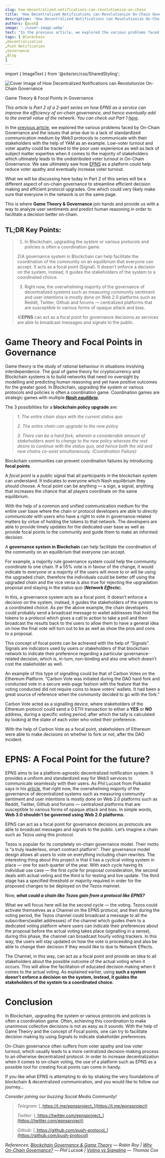 ```yaml
---
slug: how-decentralized-notifications-can-revolutionize-on-chain
title: 'How Decentralized Notifications can Revolutionize On-Chain Governance (Part II)'
description: 'How Decentralized Notifications can Revolutionize On-Chain Governance (Part II)'
authors: [push]
image: './cover-image.webp'
text: "In the previous article, we explored the various problems faced by On-Chain Governance and the issues that arise due to a lack of standardized communication medium by Web3 protocols to communicate with their stakeholders with the help of YAM as an example"
tags: [ Blockchain
,Decentralization
,Push Notification
,Governance
,Blog
]
---
```

import { ImageText } from '@site/src/css/SharedStyling';

![Cover Image of How Decentralized Notifications can Revolutionize On-Chain Governance](./cover-image.webp)

<!--truncate-->

Game Theory & Focal Points in Governance

_This article is Part 2 of a 2-part series on how EPNS as a service can improve the efficiency of on-chain governance, and hence eventually add to the overall value of the network. You can check out Part 1_ [_here_](https://medium.com/ethereum-push-notification-service/how-decentralised-notifications-can-revolutionize-on-chain-governance-part-i-ff09e7465279)_._

In the [previous article](https://medium.com/ethereum-push-notification-service/how-decentralised-notifications-can-revolutionize-on-chain-governance-part-i-ff09e7465279), we explored the various problems faced by On-Chain Governance and the issues that arise due to a lack of standardized communication medium by Web3 protocols to communicate with their stakeholders with the help of YAM as an example. Low-voter turnout and voter apathy could be tracked to the poor user experience as well as lack of subject matter expertise when it comes to the majority of stakeholders which ultimately leads to the undistributed voter turnout in On-Chain Governance. We saw ultimately saw how [EPNS](https://epns.io) as a platform could help reduce voter apathy and eventually increase voter turnout.

What we will be discussing here today in Part 2 of this series will be a different aspect of on-chain governance to streamline efficient decision making and efficient protocol upgrades. One which could very likely make sure that everyone in the network is on the same page.

This is where **Game Theory & Governance** join hands and provide us with a way to analyze user sentiments and predict human reasoning in order to facilitate a decision better on-chain.

TL;DR Key Points:
-----------------

> 1) In Blockchain, upgrading the system or various protocols and policies is often a coordination game.
> 
> 2)A governance system in Blockchain can help facilitate the coordination of the community on an equilibrium that everyone can accept. It acts as a focal point (Signal). It doesn’t enforce a decision on the system, instead, it guides the stakeholders of the system to a coordinated choice.
> 
> 3) Right now, the overwhelming majority of the governance of decentralized systems such as measuring community sentiment and user intentions is mostly done on Web 2.0 platforms such as Reddit, Twitter, Github and forums — centralized platforms that are susceptible to various forms of opaque attack and bias.
> 
> 4)**EPNS** can act as a focal point for governance decisions as services are able to broadcast messages and signals to the public.

**Game Theory and Focal Points in Governance**
==============================================

Game theory is the study of rational behaviour in situations involving interdependence. The goal of game theory for cryptocurrency and Blockchain systems is to build networks that need no oversight by modelling and predicting human reasoning and yet have positive outcomes for the greater good. In Blockchain, upgrading the system or various protocols and policies is often a coordination game. Coordination games are strategic games with multiple [**_Nash equilibria_**](https://medium.com/@robin.rrt123/blockchain-governance-game-theory-2bd28e6513e3)**_._**

The 3 possibilities for a **blockchain policy upgrade** are:

> _1\. The entire chain stays with the current status quo_
> 
> _2\. The entire chain can upgrade to the new policy_
> 
> _3\. There can be a hard fork, wherein a considerable amount of stakeholders want to change to the new policy whereas the rest desire to continue with the status quo, and hence both the old and new chains co-exist simultaneously. (Coordination Failure)_

Blockchain communities can prevent coordination failures by introducing **focal points**.

A _focal point_ is a public signal that all participants in the blockchain system can understand. It indicates to everyone which Nash equilibrium they should choose. A focal point can be anything — a sign, a signal, anything that increases the chance that all players coordinate on the same equilibrium.

With the help of a common and unified communication medium for the entire user base where the chain or protocol developers are able to _directly communicate_ with users who have a right to vote in governance-related matters by virtue of holding the tokens to that network. The developers are able to provide timely updates for the dedicated user base as well as provide focal points to the community and guide them to make an informed decision.

A **governance system in Blockchain** can help facilitate the coordination of the community on an equilibrium that everyone can accept.

For example, a majority rule governance system could help the community coordinate to one chain. If a 55% vote is in favour of the change, it would indicate to everyone or a majority of the users will move to or will be using the upgraded chain, therefore the individuals could be better off using the upgraded chain and the vice versa is also true for rejecting the upgradation proposal and staying in the status quo (**_Network Effects_**).

In this, a governance system acts as a focal point. It doesn’t enforce a decision on the system, instead, it guides the stakeholders of the system to a coordinated choice. As per the above example, the chain developers could probably send a broadcast message to wallet addresses that hold the tokens to a protocol which gives a call to action to take a poll and then broadcast the results back to the users to allow them to have a general idea on how the final vote will turn out to be as well as show the pros and cons to a proposal.

This concept of focal points can be achieved with the help of “Signals”. Signals are indicators used by users or stakeholders of that blockchain network to indicate their preference regarding a particular governance-related decision, which is, in-turn, non-binding and also one which doesn’t cost the stakeholder as well.

An example of this type of signalling could be that of Carbon Votes on the Ethereum Platform. “Carbon Vote was initiated during the DAO hard fork and conducted vote in a secure web-page fashion with the feature that the voting conducted did not require coins to leave voters’ wallets. It had been a great source of reference when the community decided to go with the fork.”

Carbon Vote acted as a signalling device, where stakeholders of the Ethereum protocol could send a 0 ETH transaction to either a **YES** or **NO** address, during a specific voting period, after which the tally is calculated by looking at the stake of each voter who voted their preference.

With the help of Carbon Vote as a focal point, stakeholders of Ethereum were able to make decisions on whether to fork or not, after the DAO incident.

**EPNS: A Focal Point for the future?**
=======================================

EPNS aims to be a platform-agnostic decentralized notification system. It provides a uniform and standardized way for Web3 services to communicate seamlessly with their users. As Phil Lucsok from Polkadot says in his [article](https://medium.com/polkadot-network/why-on-chain-governance-82ecf28f314c), that right now, the overwhelming majority of the governance of decentralized systems such as measuring community sentiment and user intentions is mostly done on Web 2.0 platforms such as Reddit, Twitter, Github and forums — centralized platforms that are susceptible to various forms of opaque attack and bias. In simple words, **Web 3.0 shouldn’t be governed using Web 2.0 platforms.**

EPNS can act as a focal point for governance decisions as protocols are able to broadcast messages and signals to the public. Let’s imagine a chain such as Tezos using this protocol.

Tezos is popular for its completely on-chain governance model. Their motto is “a truly leaderless, smart contract platform”. Their governance model design allows all users to vote on everything including chain rewrites. The interesting thing about this project is that it has a cyclical voting system in place — one for each quarter of the year. With each cycle having its individual use case — the first cycle for proposal consideration, the second deals with actual voting and the third is for testing and live update. The third stage has a specified threshold or majority required in order for the proposed changes to be deployed on the Tezos mainnet.

Now, **_what could a chain like Tezos gain from a protocol like EPNS?_**

What we will focus here will be the second cycle — the voting. Tezos could activate themselves as a Channel on the EPNS protocol, and then during the voting period, the Tezos channel could broadcast a message to all the subscribers(wallet addresses) of the channel which guides them to a dedicated voting platform where users can indicate their preferences about the proposal before the actual voting takes place (signalling in a sense), during this phase, the channel can broadcast hourly voting trackers. In this way, the users will stay updated on how the vote is proceeding and also be able to change their decision if they would like to due to Network Effects.

The Channel, in this way, can act as a focal point and provide an idea to all stakeholders about the possible outcome of the actual voting when it occurs. This will allow the facilitation of educated decision making when it comes to the actual voting. As explained earlier, using **such a system doesn’t enforce a decision on the system, instead, it guides the stakeholders of the system to a coordinated choice.**

**Conclusion**
==============

In Blockchain, upgrading the system or various protocols and policies is often a coordination game. Often, achieving this coordination to make unanimous collective decisions is not as easy as it sounds. With the help of Game Theory and the concept of Focal points, one can try to facilitate decision making by using Signals to indicate stakeholder preferences.

On-Chain governance often suffers from voter apathy and low voter turnout, which usually leads to a more centralized decision-making process to an otherwise decentralized protocol. In order to increase decentralization when it comes to on-chain voting, the use of a platform such as EPNS as a possible tool for creating focal points can come in handy.

If you like what EPNS is attempting to do by shaking the very foundations of blockchain & decentralized communication, and you would like to follow our journey…

_Consider joining our buzzing Social Media Community!_

> _Telegram:_ [_https://t.me/epnsproject_](https://t.me/epnsproject)
> 
> _Twitter:_ [_https://twitter.com/epnsproject_](https://twitter.com/epnsproject)
> 
> _Github:_ [_https://github.com/push-protocol_](https://github.com/push-protocol)

_References:_ [_Blockchain Governance & Game Theory_](https://medium.com/@robin.rrt123/blockchain-governance-game-theory-2bd28e6513e3) _— Robin Roy |_ [_Why On-Chain Governance?_](https://medium.com/polkadot-network/why-on-chain-governance-82ecf28f314c) _— Phil Lucsok |_ [_Voting vs Signaling_](https://medium.com/strongblock-consulting/voting-vs-signaling-in-blockchain-governance-24ddacdaab9d) _— Thomas Cox_

